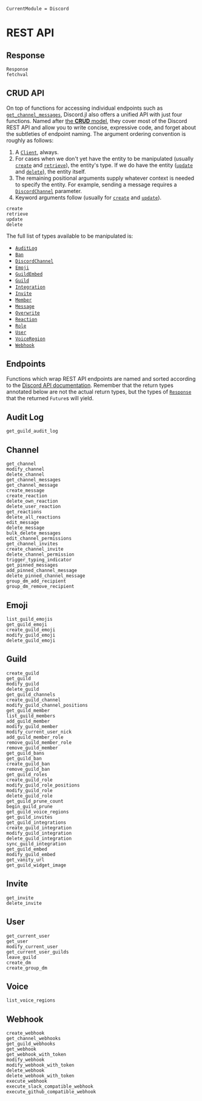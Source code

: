 ```@meta
CurrentModule = Discord
```

# REST API

## Response

```@docs
Response
fetchval
```

## CRUD API

On top of functions for accessing individual endpoints such as [`get_channel_messages`](@ref), Discord.jl also offers a unified API with just four functions.
Named after [the **CRUD** model](https://en.wikipedia.org/wiki/Create,_read,_update_and_delete), they cover most of the Discord REST API and allow you to write concise, expressive code, and forget about the subtleties of endpoint naming.
The argument ordering convention is roughly as follows:

1. A [`Client`](@ref), always.
2. For cases when we don't yet have the entity to be manipulated (usually [`create`](@ref) and [`retrieve`](@ref)), the entity's type.
   If we do have the entity ([`update`](@ref) and [`delete`](@ref)), the entity itself.
4. The remaining positional arguments supply whatever context is needed to specify the entity.
   For example, sending a message requires a [`DiscordChannel`](@ref) parameter.
5. Keyword arguments follow (usually for [`create`](@ref) and [`update`](@ref)).

```@docs
create
retrieve
update
delete
```

The full list of types available to be manipulated is:

* [`AuditLog`](@ref)
* [`Ban`](@ref)
* [`DiscordChannel`](@ref)
* [`Emoji`](@ref)
* [`GuildEmbed`](@ref)
* [`Guild`](@ref)
* [`Integration`](@ref)
* [`Invite`](@ref)
* [`Member`](@ref)
* [`Message`](@ref)
* [`Overwrite`](@ref)
* [`Reaction`](@ref)
* [`Role`](@ref)
* [`User`](@ref)
* [`VoiceRegion`](@ref)
* [`Webhook`](@ref)

## Endpoints

Functions which wrap REST API endpoints are named and sorted according to the [Discord API documentation](https://discordapp.com/developers/docs/resources/audit-log).
Remember that the return types annotated below are not the actual return types, but the types of [`Response`](@ref) that the returned `Future`s will yield.

## Audit Log

```@docs
get_guild_audit_log
```

## Channel

```@docs
get_channel
modify_channel
delete_channel
get_channel_messages
get_channel_message
create_message
create_reaction
delete_own_reaction
delete_user_reaction
get_reactions
delete_all_reactions
edit_message
delete_message
bulk_delete_messages
edit_channel_permissions
get_channel_invites
create_channel_invite
delete_channel_permission
trigger_typing_indicator
get_pinned_messages
add_pinned_channel_message
delete_pinned_channel_message
group_dm_add_recipient
group_dm_remove_recipient
```

## Emoji

```@docs
list_guild_emojis
get_guild_emoji
create_guild_emoji
modify_guild_emoji
delete_guild_emoji
```

## Guild

```@docs
create_guild
get_guild
modify_guild
delete_guild
get_guild_channels
create_guild_channel
modify_guild_channel_positions
get_guild_member
list_guild_members
add_guild_member
modify_guild_member
modify_current_user_nick
add_guild_member_role
remove_guild_member_role
remove_guild_member
get_guild_bans
get_guild_ban
create_guild_ban
remove_guild_ban
get_guild_roles
create_guild_role
modify_guild_role_positions
modify_guild_role
delete_guild_role
get_guild_prune_count
begin_guild_prune
get_guild_voice_regions
get_guild_invites
get_guild_integrations
create_guild_integration
modify_guild_integration
delete_guild_integration
sync_guild_integration
get_guild_embed
modify_guild_embed
get_vanity_url
get_guild_widget_image
```

## Invite

```@docs
get_invite
delete_invite
```

## User

```@docs
get_current_user
get_user
modify_current_user
get_current_user_guilds
leave_guild
create_dm
create_group_dm
```

## Voice

```@docs
list_voice_regions
```

## Webhook

```@docs
create_webhook
get_channel_webhooks
get_guild_webhooks
get_webhook
get_webhook_with_token
modify_webhook
modify_webhook_with_token
delete_webhook
delete_webhook_with_token
execute_webhook
execute_slack_compatible_webhook
execute_github_compatible_webhook
```
